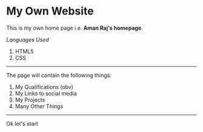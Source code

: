 **My Own Website**
===
This is my own home page i.e. **Aman Raj's homepage**. 


_Languages Used_
1. HTML5 
2. CSS 

---
The page will contain the following things:
1. My Qualifications (obv)
2. My Links to social media
3. My Projects
4. Many Other Things 

---
Ok let's start 
